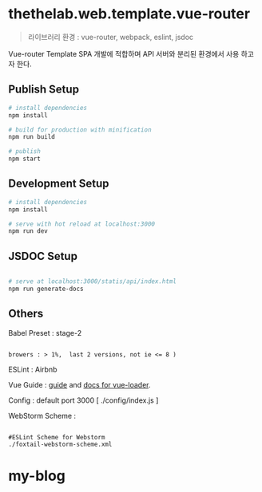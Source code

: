 # thethelab.web.template.vue-router
> 라이브러리 환경 : vue-router, webpack, eslint, jsdoc

Vue-router Template
SPA 개발에 적합하며 API 서버와 분리된 환경에서 사용 하고자 한다.

## Publish Setup
``` bash
# install dependencies
npm install

# build for production with minification
npm run build

# publish
npm start

```
## Development Setup

``` bash
# install dependencies
npm install

# serve with hot reload at localhost:3000
npm run dev

```



## JSDOC Setup

``` bash

# serve at localhost:3000/statis/api/index.html
npm run generate-docs

```

## Others

Babel Preset : stage-2
```

browers : > 1%,  last 2 versions, not ie <= 8 )

```

ESLint : Airbnb

Vue Guide : [guide](http://vuejs-templates.github.io/webpack/) and [docs for vue-loader](http://vuejs.github.io/vue-loader).

Config : default port 3000 [ ./config/index.js ]


WebStorm Scheme :

```

#ESLint Scheme for Webstorm
./foxtail-webstorm-scheme.xml

```



# my-blog
